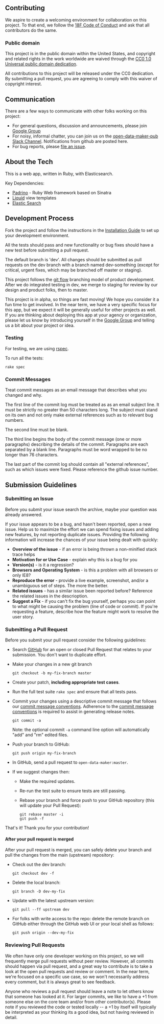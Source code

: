 ## Contributing

We aspire to create a welcoming environment for collaboration on this project.
To that end, we follow the [18F Code of Conduct](https://github.com/18F/code-of-conduct/blob/master/code-of-conduct.md) and ask that all contributors do the same.

### Public domain

This project is in the public domain within the United States, and
copyright and related rights in the work worldwide are waived through
the [CC0 1.0 Universal public domain dedication](https://creativecommons.org/publicdomain/zero/1.0/).

All contributions to this project will be released under the CC0
dedication. By submitting a pull request, you are agreeing to comply
with this waiver of copyright interest.

## Communication

There are a few ways to communicate with other folks working on this project:

* For general questions, discussion and announcements, please join [Google Group]
* For noisy, informal chatter, you can join us on the [open-data-maker-pub Slack Channel](https://chat.18f.gov).  Notifications from github are posted here.
* For bug reports, please [file an issue](https://github.com/18F/open-data-maker/issues).

## About the Tech

This is a web app, written in Ruby, with Elasticsearch.

Key Dependencies:

* [Padrino](http://www.padrinorb.com/) - Ruby Web framework based on Sinatra
* [Liquid](http://liquidmarkup.org/) view templates
* [Elastic Search](https://www.elastic.co)


## Development Process

Fork the project and follow the instructions in the [Installation Guide](INSTALL.md) to set up your development environment.

All the tests should pass and new functionality or bug fixes should have a new
test before submitting a pull request.

The default branch is 'dev'.  All changes should be submitted as pull requests
on the dev branch with a branch named dev-something (except for critical, urgent fixes, which may be branched off master or staging).

This project follows the [git flow](http://nvie.com/posts/a-successful-git-branching-model/) branching model of product development.  After we do integrated testing in dev, we merge to staging
for review by our design and product folks, then to master.  

This project is in alpha, so things are fast moving! We hope you consider it
a fun time to get involved.  In the near term, we have a very specific focus for this app, but we expect it will be generally useful for other projects as well.  If you are thinking about deploying this app at your agency or organization, please let us know by introducing yourself in the [Google Group] and telling us a bit about your project or idea. 

### Testing

For testing, we are using [rspec](http://rspec.info/).

To run all the tests:

```rake spec```


### <a name="commit-messages"></a> Commit Messages

Treat commit messages as an email message that describes what you changed and why.

The first line of the commit log must be treated as as an email
subject line.  It must be strictly no greater than 50 characters long.
The subject must stand on its own and not only make external
references such as to relevant bug numbers.

The second line must be blank.

The third line begins the body of the commit message (one or more
paragraphs) describing the details of the commit.  Paragraphs are each
separated by a blank line.  Paragraphs must be word wrapped to be no
longer than 76 characters.  

The last part of the commit log should contain all "external
references", such as which issues were fixed. Please reference the github issue number.

## <a name="submit"></a> Submission Guidelines

### Submitting an Issue
Before you submit your issue search the archive, maybe your question was already answered.

If your issue appears to be a bug, and hasn't been reported, open a new issue.
Help us to maximize the effort we can spend fixing issues and adding new
features, by not reporting duplicate issues.  Providing the following information will increase the
chances of your issue being dealt with quickly:

* **Overview of the issue** - if an error is being thrown a non-minified stack trace helps
* **Motivation for or Use Case** - explain why this is a bug for you
* **Version(s)** - is it a regression?
* **Browsers and Operating System** - is this a problem with all browsers or only IE8?
* **Reproduce the error** - provide a live example, screenshot, and/or a unambiguous set of steps. The more the better.
* **Related issues** - has a similar issue been reported before?  Reference the related issues in the descrioption.
* **Suggest a Fix** - if you can't fix the bug yourself, perhaps you can point to what might be
  causing the problem (line of code or commit).  If you're requesting a feature, describe how the feature might work to resolve the user story.

### Submitting a Pull Request
Before you submit your pull request consider the following guidelines:

* Search [GitHub](https://github.com/18F/open-data-maker/pulls) for an open or closed Pull Request that relates to your submission. You don't want to duplicate effort.
* Make your changes in a new git branch

     ```shell
     git checkout -b my-fix-branch master
     ```

* Create your patch, **including appropriate test cases**.
* Run the full test suite ```rake spec``` and ensure that all tests pass.
* Commit your changes using a descriptive commit message that follows our
  [commit message conventions](#commit-messages). Adherence to the [commit message conventions](#commit-messages)
  is required to assist in generating release notes.

     ```shell
     git commit -a
     ```
  Note: the optional commit `-a` command line option will automatically "add" and "rm" edited files.

* Push your branch to GitHub:

    ```shell
    git push origin my-fix-branch
    ```

* In GitHub, send a pull request to `open-data-maker:master`.
* If we suggest changes then:
  * Make the required updates.
  * Re-run the  test suite to ensure tests are still passing.
  * Rebase your branch and force push to your GitHub repository (this will update your Pull Request):

    ```shell
    git rebase master -i
    git push -f
    ```

That's it! Thank you for your contribution!

#### After your pull request is merged

After your pull request is merged, you can safely delete your branch and pull the changes from the main (upstream) repository:

* Check out the dev branch:

    ```shell
    git checkout dev -f
    ```

* Delete the local branch:

    ```shell
    git branch -D dev-my-fix
    ```

* Update with the latest upstream version:

    ```shell
    git pull --ff upstream dev
    ```

* For folks with write access to the repo: delete the remote branch on GitHub either through the GitHub web UI or your local shell as follows:

    ```shell
    git push origin --dev-my-fix
    ```

### Reviewing Pull Requests

We often have only one developer working on this project, so we will frequently
merge pull requests without peer review.  However, all commits should happen
via pull request, and a great way to contribute is to take a look at the open
pull requests and review or comment.  In the near term, we're focused on a
specific use case, so we won't necessarily address every comment, but it is
always great to see feedback.

Anyone who reviews a pull request should leave a note to let others know that
someone has looked at it. For larger commits, we like to have a +1 from someone
else on the core team and/or from other contributor(s). Please note if you
reviewed the code or tested locally -- a +1 by itself will typically be
interpreted as your thinking its a good idea, but not having reviewed in detail.

[Google Group]: https://groups.google.com/d/forum/open-data-maker
